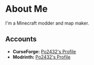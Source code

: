 # About Me

I'm a Minecraft modder and map maker.

## Accounts
- **CurseForge:** [Po2432's Profile](https://www.curseforge.com/members/po2432/projects)
- **Modrinth:** [Po2432's Profile](https://modrinth.com/user/Po2432)
